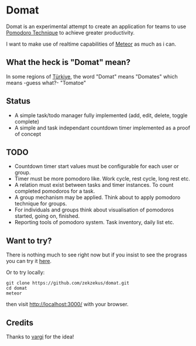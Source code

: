 Domat
=====

Domat is an experimental attempt to create an application for teams to use [Pomodoro Technique](http://pomodorotechnique.com/) to achieve greater productivity.

I want to make use of realtime capabilities of [Meteor](http://www.meteor.com/) as much as i can.

What the heck is "Domat" mean?
------------------------------

In some regions of [Türkiye](http://en.wikipedia.org/wiki/T%C3%BCrkiye), the word "Domat" means "Domates" which means -guess what?- "Tomatoe"

Status
------
* A simple task/todo manager fully implemented (add, edit, delete, toggle
  complete)
* A simple and task independant countdown timer implemented as a proof of
  concept

TODO
----
* Countdown timer start values must be configurable for each user or group.
* Timer must be more pomodoro like. Work cycle, rest cycle, long rest etc.
* A relation must exist between tasks and timer instances. To count completed
  pomodoros for a task.
* A group mechanism may be applied. Think about to apply pomodoro technique for
  groups.
* For individuals and groups think about visualisation of pomodoros started,
  going on, finished.
* Reporting tools of pomodoro system. Task inventory, daily list etc.

Want to try?
------------
There is nothing much to see right now but if you insist to see the prograss you can try it [here](http://domat.meteor.com/).

Or to try locally:

    git clone https://github.com/zekzekus/domat.git
    cd domat
    meteor

then visit [http://localhost:3000/](http://localhost:3000/) with your browser.


Credits
-------

Thanks to [vargi](https://github.com/vargi/) for the idea!

